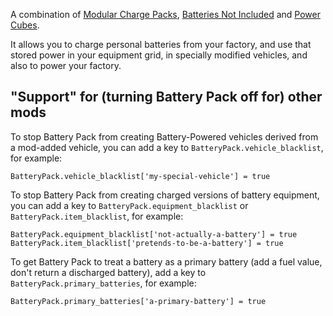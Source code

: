 A combination of [Modular Charge Packs](https://mods.factorio.com/mod/ModularChargePacks), [Batteries Not Included](https://mods.factorio.com/mod/BatteriesNotIncluded) and [Power Cubes](https://mods.factorio.com/mod/PowerCubes).

It allows you to charge personal batteries from your factory, and use that stored power in your equipment grid, in specially modified vehicles, and also to power your factory.

## "Support" for (turning Battery Pack off for) other mods

To stop Battery Pack from creating Battery-Powered vehicles derived from a mod-added vehicle, you can add a key to `BatteryPack.vehicle_blacklist`, for example:

    BatteryPack.vehicle_blacklist['my-special-vehicle'] = true

To stop Battery Pack from creating charged versions of battery equipment, you can add a key to `BatteryPack.equipment_blacklist` or `BatteryPack.item_blacklist`, for example:

    BatteryPack.equipment_blacklist['not-actually-a-battery'] = true
    BatteryPack.item_blacklist['pretends-to-be-a-battery'] = true

To get Battery Pack to treat a battery as a primary battery (add a fuel value, don't return a discharged battery), add a key to `BatteryPack.primary_batteries`, for example:

    BatteryPack.primary_batteries['a-primary-battery'] = true

